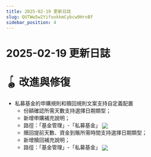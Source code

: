 ```yaml
---
title: 2025-02-19 更新日誌
slug: QUTWw5w2YifoxkkmCybcw9HrnBf
sidebar_position: 4
---
```



# 2025-02-19 更新日誌

# 🪀 改進與修復

- 私募基金的申購規則和贖回規則文案支持自定義配置​
    - 份額確認所需天數支持選擇日期類型；
    - 新增申購補充說明；
    - 路徑：「基金管理」-「私募基金」
        <img src="/assets/TG0kbEpMcoEnYxxI9fHcL0y1nTf.png" src-width="3650" src-height="2166" align="center"/>
    - 贖回提前天數、資金到賬所需時間支持選擇日期類型；​
    - 新增贖回補充說明；
    - 路徑：「基金管理」-「私募基金」
        <img src="/assets/KX4Hb5u9boGByvxqztHcNYVJnKb.png" src-width="3660" src-height="2158" align="center"/>

